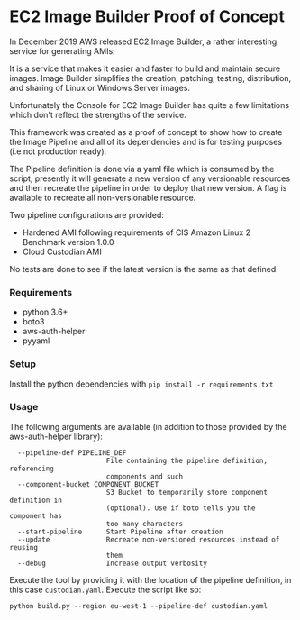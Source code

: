 # EC2 Image Builder Proof of Concept


In December 2019 AWS released EC2 Image Builder, a rather interesting service for generating AMIs:

It is a service that makes it easier and faster to build and maintain secure images. Image Builder simplifies the creation, patching, testing, distribution, and sharing of Linux or Windows Server images.

Unfortunately the Console for EC2 Image Builder has quite a few limitations which don't reflect the strengths of the service.

This framework was created as a proof of concept to show how to create the Image Pipeline and all of its dependencies and is for testing purposes (i.e not production ready). 

The Pipeline definition is done via a yaml file which is consumed by the script, presently it will generate a new version of any versionable resources and then recreate the pipeline in order to deploy that new version. A flag is available to recreate all non-versionable resource.

Two pipeline configurations are provided:

* Hardened AMI following requirements of CIS Amazon Linux 2 Benchmark version 1.0.0
* Cloud Custodian AMI

No tests are done to see if the latest version is the same as that defined.

### Requirements

* python 3.6+
* boto3
* aws-auth-helper
* pyyaml

### Setup

Install the python dependencies with `pip install -r requirements.txt`

### Usage

The following arguments are available (in addition to those provided by the aws-auth-helper library):

```
  --pipeline-def PIPELINE_DEF
                        File containing the pipeline definition, referencing
                        components and such
  --component-bucket COMPONENT_BUCKET
                        S3 Bucket to temporarily store component definition in
                        (optional). Use if boto tells you the component has
                        too many characters
  --start-pipeline      Start Pipeline after creation
  --update              Recreate non-versioned resources instead of reusing
                        them
  --debug               Increase output verbosity
```


Execute the tool by providing it with the location of the pipeline definition, in this case `custodian.yaml`. Execute the script like so:

`python build.py --region eu-west-1 --pipeline-def custodian.yaml `

